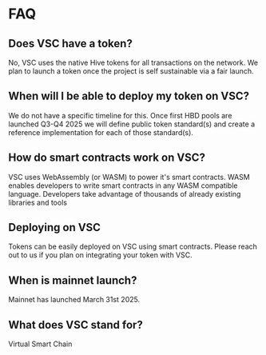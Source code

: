 # FAQ

## Does VSC have a token?
No, VSC uses the native Hive tokens for all transactions on the network. We plan to launch a token once the project is self sustainable via a fair launch.

## When will I be able to deploy my token on VSC?

We do not have a specific timeline for this.
Once first HBD pools are launched Q3-Q4 2025 we will define public token standard(s) and create a reference implementation for each of those standard(s).

## How do smart contracts work on VSC?
VSC uses WebAssembly (or WASM) to power it's smart contracts. WASM enables developers to write smart contracts in any WASM compatible language. Developers take advantage of thousands of already existing libraries and tools

## Deploying on VSC
Tokens can be easily deployed on VSC using smart contracts. Please reach out to us if you plan on integrating your token with VSC.

## When is mainnet launch?
Mainnet has launched March 31st 2025.

## What does VSC stand for?
Virtual Smart Chain